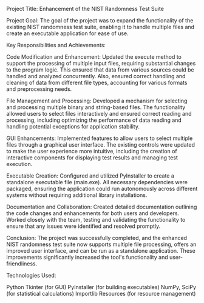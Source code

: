 Project Title: Enhancement of the NIST Randomness Test Suite

Project Goal:
The goal of the project was to expand the functionality of the existing NIST randomness test suite, enabling it to handle multiple files and create an executable application for ease of use.

Key Responsibilities and Achievements:

Code Modification and Enhancement:
Updated the execute method to support the processing of multiple input files, requiring substantial changes to the program logic. This ensured that data from various sources could be handled and analyzed concurrently. Also, ensured correct handling and cleaning of data from different file types, accounting for various formats and preprocessing needs.

File Management and Processing:
Developed a mechanism for selecting and processing multiple binary and string-based files. The functionality allowed users to select files interactively and ensured correct reading and processing, including optimizing the performance of data reading and handling potential exceptions for application stability.

GUI Enhancements:
Implemented features to allow users to select multiple files through a graphical user interface. The existing controls were updated to make the user experience more intuitive, including the creation of interactive components for displaying test results and managing test execution.

Executable Creation:
Configured and utilized PyInstaller to create a standalone executable file (main.exe). All necessary dependencies were packaged, ensuring the application could run autonomously across different systems without requiring additional library installations.

Documentation and Collaboration:
Created detailed documentation outlining the code changes and enhancements for both users and developers. Worked closely with the team, testing and validating the functionality to ensure that any issues were identified and resolved promptly.

Conclusion:
The project was successfully completed, and the enhanced NIST randomness test suite now supports multiple file processing, offers an improved user interface, and can be run as a standalone application. These improvements significantly increased the tool's functionality and user-friendliness.

Technologies Used:

Python
Tkinter (for GUI)
PyInstaller (for building executables)
NumPy, SciPy (for statistical calculations)
Importlib Resources (for resource management)
